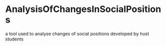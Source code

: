 # AnalysisOfChangesInSocialPositions
a tool used to analyse changes of social positions developed by hust students

